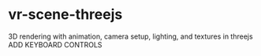 # vr-scene-threejs
3D rendering with animation, camera setup, lighting, and textures in threejs
ADD KEYBOARD CONTROLS
